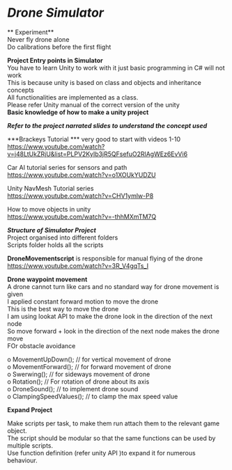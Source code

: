 # *Drone Simulator*  

** Experiment**  
Never fly drone alone  
Do calibrations before the first flight    
 

**Project Entry points in Simulator**    
You have to learn Unity to work with it just basic programming in C# will not work    
This is because unity is based on class and objects and inheritance concepts      
All functionalities are implemented as a class.    
Please refer Unity manual of the correct version of the unity   
**Basic knowledge of how to make a unity project**  

***Refer to the project narrated slides to understand the concept used***    

***Brackeys Tutorial ***  very good to start with videos 1-10   
https://www.youtube.com/watch?v=j48LtUkZRjU&list=PLPV2KyIb3jR5QFsefuO2RlAgWEz6EvVi6    

Car AI tutorial series for sensors and path  
https://www.youtube.com/watch?v=o1XOUkYUDZU    

Unity NavMesh Tutorial series   
https://www.youtube.com/watch?v=CHV1ymlw-P8    

How to move objects in unity    
https://www.youtube.com/watch?v=-thhMXmTM7Q  




***Structure of Simulator Project***    
	Project organised into different folders   
	Scripts folder holds all the scripts  

**DroneMovementscript** is responsible for manual flying of the drone   
https://www.youtube.com/watch?v=3R_V4gqTs_I  

**Drone waypoint movement**   
A drone cannot turn like cars and no standard way for drone movement is given  
I applied constant forward motion to move the drone   
This is the best way to move the drone   
I am using lookat API to make the drone look in the direction of the next node  
So move forward + look in the direction of the next node  makes the drone move   
FOr obstacle avoidance  

o MovementUpDown(); // for vertical movement of drone   
o MovementForward(); // for forward movement of drone   
o Swerwing(); // for sideways movement of drone   
o Rotation(); // For rotation of drone about its axis   
o DroneSound(); // to implement drone sound   
o ClampingSpeedValues(); // to clamp the max speed value   

**Expand Project**  

Make scripts per task, to make them run attach them to the relevant game object.   
The script should be modular so that the same functions can be used by multiple scripts.     
Use function definition (refer unity API )to expand it for numerous behaviour.  
